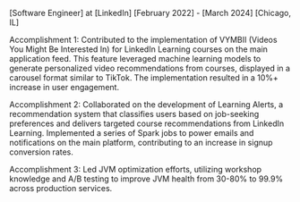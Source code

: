 [Software Engineer] at [LinkedIn]
[February 2022] - [March 2024]
[Chicago, IL]

Accomplishment 1: Contributed to the implementation of VYMBII (Videos You Might Be Interested In) for LinkedIn Learning courses on the main application feed. This feature leveraged machine learning models to generate personalized video recommendations from courses, displayed in a carousel format similar to TikTok. The implementation resulted in a 10%+ increase in user engagement.

Accomplishment 2: Collaborated on the development of Learning Alerts, a recommendation system that classifies users based on job-seeking preferences and delivers targeted course recommendations from LinkedIn Learning. Implemented a series of Spark jobs to power emails and notifications on the main platform, contributing to an increase in signup conversion rates.

Accomplishment 3: Led JVM optimization efforts, utilizing workshop knowledge and A/B testing to improve JVM health from 30-80% to 99.9% across production services.